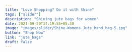 ```yaml
---
title: "Love Shopping? Do it with Shine"
tags: ["slider"]
description: "Shining jute bags for women"
date: 2021-09-29T17:19:55+05:30
image: "images/slider/Shine-Womens_Jute_hand_bag-5.jpg"
button: "Shop Now"
link: "jute_bags"
draft: false
---
```

